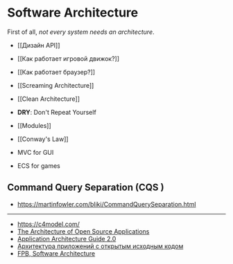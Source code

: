 # Software Architecture

First of all, *not every system needs an architecture*. 

- [[Дизайн API]]
- [[Как работает игровой движок?]]
- [[Как работает браузер?]]


- [[Screaming Architecture]]
- [[Clean Architecture]]

- **DRY**: Don't Repeat Yourself

- [[Modules]]
- [[Conway's Law]]

- MVC for GUI
- ECS for games

## Command Query Separation (CQS )

- https://martinfowler.com/bliki/CommandQuerySeparation.html

<!--
## Buzzworld

- SOLID
- Dependency inversion
- DDD

https://github.com/stemmlerjs/software-design-and-architecture-roadmap


-->

---

- https://c4model.com/
- [The Architecture of Open Source Applications](https://aosabook.org/en/index.html)
- [Application Architecture Guide 2.0](https://archive.codeplex.com/?p=AppArchGuide)
- [Архитектура приложений с открытым исходным кодом](http://rus-linux.net/MyLDP/BOOKS/Architecture-Open-Source-Applications/index.html)
- [FPB, Software Architecture](https://github.com/EbookFoundation/free-programming-books/blob/master/free-programming-books.md#software-architecture)


